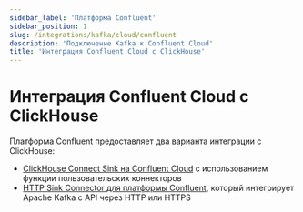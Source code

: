 ```yaml
---
sidebar_label: 'Платформа Confluent'
sidebar_position: 1
slug: /integrations/kafka/cloud/confluent
description: 'Подключение Kafka к Confluent Cloud'
title: 'Интеграция Confluent Cloud с ClickHouse'
---
```



# Интеграция Confluent Cloud с ClickHouse

Платформа Confluent предоставляет два варианта интеграции с ClickHouse:

* [ClickHouse Connect Sink на Confluent Cloud](./custom-connector.md) с использованием функции пользовательских коннекторов 
* [HTTP Sink Connector для платформы Confluent](./kafka-connect-http.md), который интегрирует Apache Kafka с API через HTTP или HTTPS
